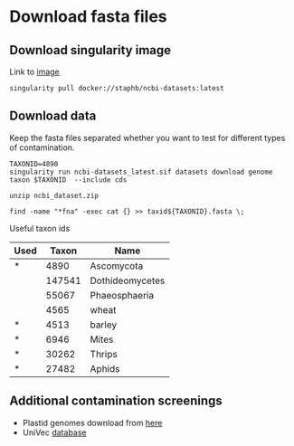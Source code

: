 # Download fasta files

## Download singularity image
Link to [image](https://hub.docker.com/r/staphb/ncbi-datasets/tags)

```
singularity pull docker://staphb/ncbi-datasets:latest
```

## Download data

Keep the fasta files separated whether you want to test for different types of contamination.      

```
TAXONID=4890
singularity run ncbi-datasets_latest.sif datasets download genome taxon $TAXONID  --include cds

unzip ncbi_dataset.zip

find -name "*fna" -exec cat {} >> taxid${TAXONID}.fasta \;
```

Useful taxon ids 

|Used | Taxon  | Name            |
|-|--------|-----------------|
|*|4890   | Ascomycota      |
| |147541 | Dothideomycetes |
| |55067  | Phaeosphaeria   |
| |4565   | wheat           |
|*|4513   | barley          |
|*|6946   | Mites           |
|*|30262  | Thrips          |
|*|27482  | Aphids          |

## Additional contamination screenings

* Plastid genomes download from [here](https://ftp.ncbi.nlm.nih.gov/refseq/release/plastid/)
* UniVec [database](https://www.ncbi.nlm.nih.gov/tools/vecscreen/univec/)
